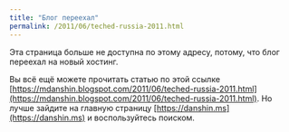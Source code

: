 ```yaml
---
title: "Блог переехал"
permalink: /2011/06/teched-russia-2011.html
---
```

Эта страница больше не доступна по этому адресу, потому, что блог переехал на новый хостинг.

Вы всё ещё можете прочитать статью по этой ссылке [https://mdanshin.blogspot.com/2011/06/teched-russia-2011.html](https://mdanshin.blogspot.com/2011/06/teched-russia-2011.html). Но лучше зайдите на главную страницу [https://danshin.ms](https://danshin.ms) и воспользуйтесь поиском.